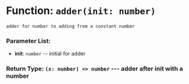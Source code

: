 # Function: `adder(init: number)`

    adder for number to adding from a constant number

### Parameter List:

- **init**: `number` -- initial for adder


### Return Type: `(x: number) => number` --- adder after init with a number
